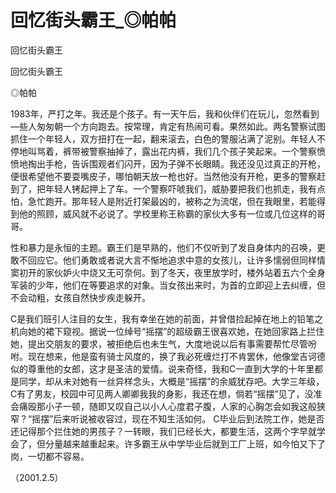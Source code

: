 # 回忆街头霸王_◎帕帕

回忆街头霸王

回忆街头霸王

◎帕帕

1983年，严打之年。我还是个孩子。有一天午后，我和伙伴们在玩儿，忽然看到—些人匆匆朝一个方向跑去。按常理，肯定有热闹可看。果然如此。两名警察试图抓住一个年轻人，双方扭打在一起，翻来滚去，白色的警服沾满了泥别。年轻人不停地叫骂着，裤带被警察抽掉了，露出花内裤，我们几个孩子笑起来。一个警察愤愤地掏出手枪，告诉围观者们闪开，因为子弹不长眼睛。我还没见过真正的开枪，便很希望他不要耍嘴皮子，哪怕朝天放一枪也好。当然他没有开枪，更多的警察赶到了，把年轻人铐起押上了车。一个警察吓唬我们，威胁要把我们也抓走，我有点怕，急忙跑开。那年轻人是附近打架最凶的，被称之为流氓，但在我眼里，若能得到他的照顾，威风就不必说了。学校里称王称霸的家伙大多有一位或几位这样的哥哥。

性和暴力是永恒的主题。霸王们是早熟的，他们不仅听到了发自身体内的召唤，更敢不回应它。他们勇敢或者说大言不惭地追求中意的女孩儿，让许多懦弱但同样情窦初开的家伙妒火中烧又无可奈何。到了冬天，夜里放学时，楼外站着五六个全身军装的少年，他们在等要追求的对象。当女孩出来时，为首的立即迎上去纠缠，但不会动粗，女孩自然快步疾走躲开。

C是我们班引人注目的女生，我有幸坐在她的前面，并曾借捡起掉在地上的铅笔之机向她的裙下窥视。据说一位绰号“摇摆”的超级霸王很喜欢她，在她回家路上拦住她，提出交朋友的要求，被拒绝后也未生气，大度地说以后有事需要帮忙尽管吩咐。现在想来，他是蛮有骑士风度的，换了我必死缠烂打不肯罢休，他像堂吉诃德似的尊重他的女郎，这才是圣洁的爱情。说来奇怪，我和C一直到大学的十年里都是同学，却从未对她有一丝异样念头，大概是“摇摆”的余威犹存吧。大学三年级，C有了男友，校园中可见两人卿卿我我的身影，我还在想，倘若“摇摆”见了，没准会痛殴那小子一顿，随即又叹自己以小人心度君子腹，人家的心胸怎会如我这般狭窄？“摇摆”后来听说被收容过，现在不知生活如何。 C毕业后到法院工作，她是否还记得那个拦住她的男孩子？一转眼，我们已经长大，都要生活，这两个字早就学会了，但分量越来越重起来。许多霸王从中学毕业后就到工厂上班，如今怕又下了岗，一切都不容易。

（2001.2.5）